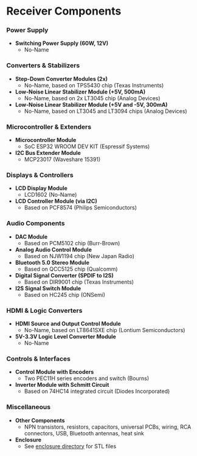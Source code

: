 # Receiver Components

### Power Supply
- **Switching Power Supply (60W, 12V)**
  - No-Name

### Converters & Stabilizers
- **Step-Down Converter Modules (2x)**
  - No-Name, based on TPS5430 chip (Texas Instruments)
- **Low-Noise Linear Stabilizer Module (+5V, 500mA)**
  - No-Name, based on 2x LT3045 chip (Analog Devices)
- **Low-Noise Linear Stabilizer Module (+5V and -5V, 300mA)**
  - No-Name, based on LT3045 and LT3094 chips (Analog Devices)

### Microcontroller & Extenders
- **Microcontroller Module**
  - SoC ESP32 WROOM DEV KIT (Espressif Systems)
- **I2C Bus Extender Module**
  - MCP23017 (Waveshare 15391)

### Displays & Controllers
- **LCD Display Module**
  - LCD1602 (No-Name)
- **LCD Controller Module (via I2C)**
  - Based on PCF8574 (Philips Semiconductors)

### Audio Components
- **DAC Module**
  - Based on PCM5102 chip (Burr-Brown)
- **Analog Audio Control Module**
  - Based on NJW1194 chip (New Japan Radio)
- **Bluetooth 5.0 Stereo Module**
  - Based on QCC5125 chip (Qualcomm)
- **Digital Signal Converter (SPDIF to I2S)**
  - Based on DIR9001 chip (Texas Instruments)
- **I2S Signal Switch Module**
  - Based on HC245 chip (ONSemi)

### HDMI & Logic Converters
- **HDMI Source and Output Control Module**
  - No-Name, based on LT8641SXE chip (Lontium Semiconductors)
- **5V-3.3V Logic Level Converter Module**
  - No-Name

### Controls & Interfaces
- **Control Module with Encoders**
  - Two PEC11H series encoders and switch (Bourns)
- **Inverter Module with Schmitt Circuit**
  - Based on 74HC14 integrated circuit (Diodes Incorporated)

### Miscellaneous
- **Other Components**
  - NPN transistors, resistors, capacitors, universal PCBs, wiring, RCA connectors, USB, Bluetooth antennas, heat sink
- **Enclosure**
  - See [enclosure directory](enclosure) for STL files


